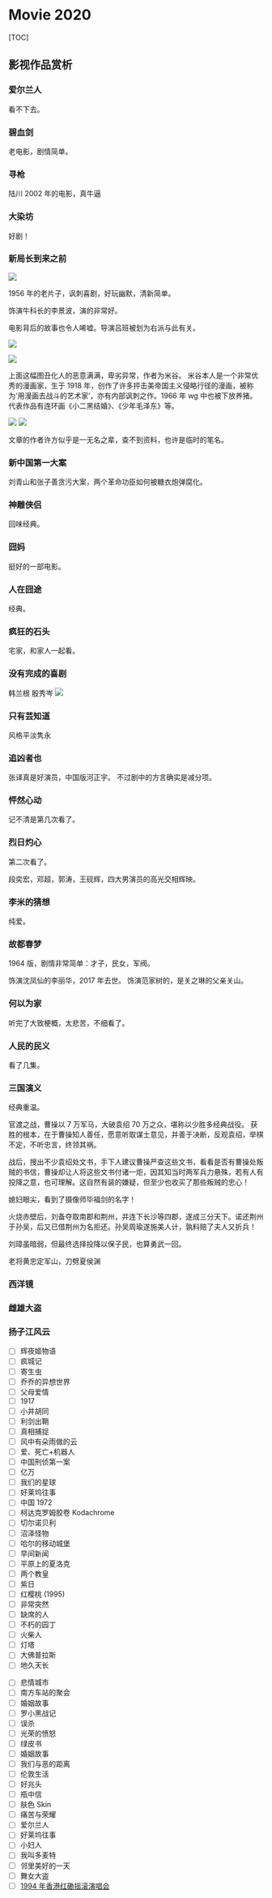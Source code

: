 # Movie 2020

[TOC]

## 影视作品赏析

### 爱尔兰人

看不下去。

### 碧血剑

老电影，剧情简单。

### 寻枪

陆川 2002 年的电影，真牛逼

### 大染坊

好剧！

### 新局长到来之前

![](./img-movies2020/2020-01-12-08-11-47.png)

1956 年的老片子，讽刺喜剧，好玩幽默，清新简单。

饰演牛科长的李景波，演的非常好。

电影背后的故事也令人唏嘘。导演吕班被划为右派与此有关。

![](./img-movies2020/2020-01-12-08-16-23.png)

![](./img-movies2020/2020-01-12-08-19-42.png)

上面这幅图丑化人的恶意满满，卑劣异常，作者为米谷。
米谷本人是一个非常优秀的漫画家，生于 1918 年，创作了许多抨击美帝国主义侵略行径的漫画，被称为‘用漫画去战斗的艺术家’，亦有内部讽刺之作。1966 年 wg 中也被下放养猪。
代表作品有连环画《小二黑结婚》、《少年毛泽东》等。

![](./img-movies2020/2020-01-12-08-29-20.png)
![](./img-movies2020/2020-01-12-08-25-04.png)

文章的作者许方似乎是一无名之辈，查不到资料，也许是临时的笔名。

### 新中国第一大案

刘青山和张子善贪污大案，两个革命功臣如何被糖衣炮弹腐化。

### 神雕侠侣

回味经典。

### 囧妈

挺好的一部电影。

### 人在囧途

经典。

### 疯狂的石头

宅家，和家人一起看。

### 没有完成的喜剧

韩兰根
殷秀岑
![](./img-movies2020/2020-01-28-17-27-59.png)

### 只有芸知道

风格平淡隽永

### 追凶者也

张译真是好演员，中国版河正宇。
不过剧中的方言确实是减分项。

### 怦然心动

记不清是第几次看了。

### 烈日灼心

第二次看了。

段奕宏，邓超，郭涛，王砚辉，四大男演员的高光交相辉映。

### 李米的猜想

纯爱。

### 故都春梦

1964 版，剧情非常简单：才子，民女，军阀。

饰演沈凤仙的李丽华，2017 年去世。
饰演范家树的，是关之琳的父亲关山。

### 何以为家

听完了大致梗概，太悲苦，不细看了。

### 人民的民义

看了几集。

### 三国演义

经典重温。

官渡之战，曹操以 7 万军马，大破袁绍 70 万之众，堪称以少胜多经典战役。
获胜的根本，在于曹操知人善任，愿意听取谋士意见，并善于决断，反观袁绍，举棋不定，不听忠言，终领其祸。

战后，搜出不少袁绍处文书，手下人建议曹操严查这些文书，看看是否有曹操处叛贼的书信，曹操却让人将这些文书付诸一炬，因其知当时两军兵力悬殊，若有人有投降之意，也可理解。这自然有装的嫌疑，但至少也收买了那些叛贼的忠心！

媳妇眼尖，看到了摄像师毕福剑的名字！

火烧赤壁后，刘备夺取南郡和荆州，并连下长沙等四郡，遂成三分天下。诺还荆州于孙吴，后又已借荆州为名拒还。孙吴周瑜遂施美人计，孰料赔了夫人又折兵！

刘璋虽暗弱，但最终选择投降以保子民，也算勇武一回。

老将黄忠定军山，刀劈夏侯渊



### 西洋镜

### 雌雄大盗

### 扬子江风云

- [ ] 辉夜姬物语
- [ ] 疯城记
- [ ] 寄生虫
- [ ] 乔乔的异想世界
- [ ] 父母爱情
- [ ] 1917
- [ ] 小井胡同
- [ ] 利剑出鞘
- [ ] 真相捕捉
- [ ] 风中有朵雨做的云
- [ ] 爱、死亡+机器人
- [ ] 中国刑侦第一案
- [ ] 亿万
- [ ] 我们的星球
- [ ] 好莱坞往事
- [ ] 中国 1972
- [ ] 柯达克罗姆胶卷 Kodachrome
- [ ] 切尔诺贝利
- [ ] 沼泽怪物
- [ ] 哈尔的移动城堡
- [ ] 早间新闻
- [ ] 平原上的夏洛克
- [ ] 两个教皇
- [ ] 紫日
- [ ] 红樱桃 (1995)
- [ ] 非常突然
- [ ] 缺席的人
- [ ] 不朽的园丁
- [ ] 火柴人
- [ ] 灯塔
- [ ] 大佛普拉斯
- [ ] 地久天长

* [ ] 悲情城市
* [ ] 南方车站的聚会
* [ ] 婚姻故事
* [ ] 罗小黑战记
* [ ] 误杀
* [ ] 光荣的愤怒
* [ ] 绿皮书
* [ ] 婚姻故事
* [ ] 我们与恶的距离
* [ ] 伦敦生活
* [ ] 好兆头
* [ ] 瓶中信
* [ ] 肤色 Skin
* [ ] 痛苦与荣耀
* [ ] 爱尔兰人
* [ ] 好莱坞往事
* [ ] 小妇人
* [ ] 我叫多麦特
* [ ] 邻里美好的一天
* [ ] 舞女大盗
* [ ] [1994 年香港红磡摇滚演唱会](https://www.bilibili.com/video/av2772845?from=search&seid=17381292959078296004)
